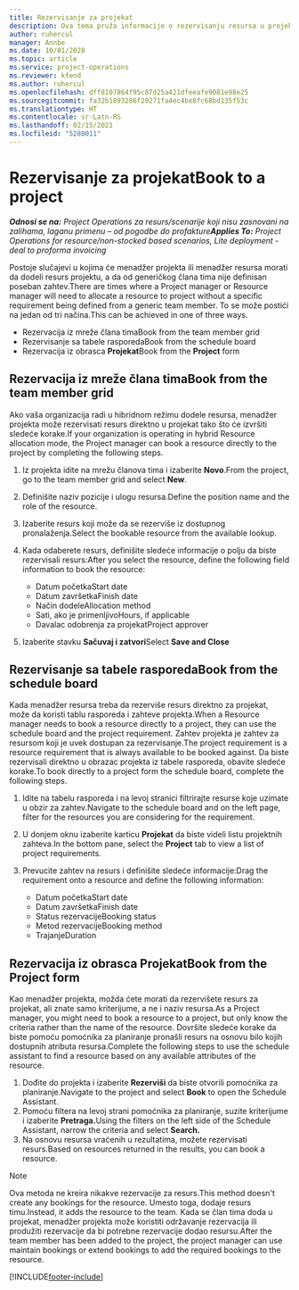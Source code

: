 ```yaml
---
title: Rezervisanje za projekat
description: Ova tema pruža informacije o rezervisanju resursa u projekat.
author: ruhercul
manager: Annbe
ms.date: 10/01/2020
ms.topic: article
ms.service: project-operations
ms.reviewer: kfend
ms.author: ruhercul
ms.openlocfilehash: dff8107864f95c87d25a421dfeeafe9081e98e25
ms.sourcegitcommit: fa32b1893286f20271fa4ec4be8fc68bd135f53c
ms.translationtype: HT
ms.contentlocale: sr-Latn-RS
ms.lasthandoff: 02/15/2021
ms.locfileid: "5280011"
---
```

# <a name="book-to-a-project"></a><span data-ttu-id="8c757-103">Rezervisanje za projekat</span><span class="sxs-lookup"><span data-stu-id="8c757-103">Book to a project</span></span>

<span data-ttu-id="8c757-104">_**Odnosi se na:** Project Operations za resurs/scenarije koji nisu zasnovani na zalihama, laganu primenu – od pogodbe do profakture_</span><span class="sxs-lookup"><span data-stu-id="8c757-104">_**Applies To:** Project Operations for resource/non-stocked based scenarios, Lite deployment - deal to proforma invoicing_</span></span>

<span data-ttu-id="8c757-105">Postoje slučajevi u kojima će menadžer projekta ili menadžer resursa morati da dodeli resurs projektu, a da od generičkog člana tima nije definisan poseban zahtev.</span><span class="sxs-lookup"><span data-stu-id="8c757-105">There are times where a Project manager or Resource manager will need to allocate a resource to project without a specific requirement being defined from a generic team member.</span></span> <span data-ttu-id="8c757-106">To se može postići na jedan od tri načina.</span><span class="sxs-lookup"><span data-stu-id="8c757-106">This can be achieved in one of three ways.</span></span>

- <span data-ttu-id="8c757-107">Rezervacija iz mreže člana tima</span><span class="sxs-lookup"><span data-stu-id="8c757-107">Book from the team member grid</span></span>
- <span data-ttu-id="8c757-108">Rezervisanje sa tabele rasporeda</span><span class="sxs-lookup"><span data-stu-id="8c757-108">Book from the schedule board</span></span>
- <span data-ttu-id="8c757-109">Rezervacija iz obrasca **Projekat**</span><span class="sxs-lookup"><span data-stu-id="8c757-109">Book from the **Project** form</span></span>

## <a name="book-from-the-team-member-grid"></a><span data-ttu-id="8c757-110">Rezervacija iz mreže člana tima</span><span class="sxs-lookup"><span data-stu-id="8c757-110">Book from the team member grid</span></span>

<span data-ttu-id="8c757-111">Ako vaša organizacija radi u hibridnom režimu dodele resursa, menadžer projekta može rezervisati resurs direktno u projekat tako što će izvršiti sledeće korake.</span><span class="sxs-lookup"><span data-stu-id="8c757-111">If your organization is operating in hybrid Resource allocation mode, the Project manager can book a resource directly to the project by completing the following steps.</span></span>

1. <span data-ttu-id="8c757-112">Iz projekta idite na mrežu članova tima i izaberite **Novo**.</span><span class="sxs-lookup"><span data-stu-id="8c757-112">From the project, go to the team member grid and select **New**.</span></span>
2. <span data-ttu-id="8c757-113">Definišite naziv pozicije i ulogu resursa.</span><span class="sxs-lookup"><span data-stu-id="8c757-113">Define the position name and the role of the resource.</span></span>
3. <span data-ttu-id="8c757-114">Izaberite resurs koji može da se rezerviše iz dostupnog pronalaženja.</span><span class="sxs-lookup"><span data-stu-id="8c757-114">Select the bookable resource from the available lookup.</span></span>
4. <span data-ttu-id="8c757-115">Kada odaberete resurs, definišite sledeće informacije o polju da biste rezervisali resurs:</span><span class="sxs-lookup"><span data-stu-id="8c757-115">After you select the resource, define the following field information to book the resource:</span></span>

    - <span data-ttu-id="8c757-116">Datum početka</span><span class="sxs-lookup"><span data-stu-id="8c757-116">Start date</span></span>
    - <span data-ttu-id="8c757-117">Datum završetka</span><span class="sxs-lookup"><span data-stu-id="8c757-117">Finish date</span></span>
    - <span data-ttu-id="8c757-118">Način dodele</span><span class="sxs-lookup"><span data-stu-id="8c757-118">Allocation method</span></span>
    - <span data-ttu-id="8c757-119">Sati, ako je primenljivo</span><span class="sxs-lookup"><span data-stu-id="8c757-119">Hours, if applicable</span></span>
    - <span data-ttu-id="8c757-120">Davalac odobrenja za projekat</span><span class="sxs-lookup"><span data-stu-id="8c757-120">Project approver</span></span>

6. <span data-ttu-id="8c757-121">Izaberite stavku **Sačuvaj i zatvori**</span><span class="sxs-lookup"><span data-stu-id="8c757-121">Select **Save and Close**</span></span>

## <a name="book-from-the-schedule-board"></a><span data-ttu-id="8c757-122">Rezervisanje sa tabele rasporeda</span><span class="sxs-lookup"><span data-stu-id="8c757-122">Book from the schedule board</span></span>

<span data-ttu-id="8c757-123">Kada menadžer resursa treba da rezerviše resurs direktno za projekat, može da koristi tablu rasporeda i zahteve projekta.</span><span class="sxs-lookup"><span data-stu-id="8c757-123">When a Resource manager needs to book a resource directly to a project, they can use the schedule board and the project requirement.</span></span> <span data-ttu-id="8c757-124">Zahtev projekta je zahtev za resursom koji je uvek dostupan za rezervisanje.</span><span class="sxs-lookup"><span data-stu-id="8c757-124">The project requirement is a resource requirement that is always available to be booked against.</span></span> <span data-ttu-id="8c757-125">Da biste rezervisali direktno u obrazac projekta iz tabele rasporeda, obavite sledeće korake.</span><span class="sxs-lookup"><span data-stu-id="8c757-125">To book directly to a project form the schedule board, complete the following steps.</span></span>

1. <span data-ttu-id="8c757-126">Idite na tabelu rasporeda i na levoj stranici filtrirajte resurse koje uzimate u obzir za zahtev.</span><span class="sxs-lookup"><span data-stu-id="8c757-126">Navigate to the schedule board and on the left page, filter for the resources you are considering for the requirement.</span></span>
2. <span data-ttu-id="8c757-127">U donjem oknu izaberite karticu **Projekat** da biste videli listu projektnih zahteva.</span><span class="sxs-lookup"><span data-stu-id="8c757-127">In the bottom pane, select the **Project** tab to view a list of project requirements.</span></span>
3. <span data-ttu-id="8c757-128">Prevucite zahtev na resurs i definišite sledeće informacije:</span><span class="sxs-lookup"><span data-stu-id="8c757-128">Drag the requirement onto a resource and define the following information:</span></span>

    - <span data-ttu-id="8c757-129">Datum početka</span><span class="sxs-lookup"><span data-stu-id="8c757-129">Start date</span></span>
    - <span data-ttu-id="8c757-130">Datum završetka</span><span class="sxs-lookup"><span data-stu-id="8c757-130">Finish date</span></span>
    - <span data-ttu-id="8c757-131">Status rezervacije</span><span class="sxs-lookup"><span data-stu-id="8c757-131">Booking status</span></span>
    - <span data-ttu-id="8c757-132">Metod rezervacije</span><span class="sxs-lookup"><span data-stu-id="8c757-132">Booking method</span></span>
    - <span data-ttu-id="8c757-133">Trajanje</span><span class="sxs-lookup"><span data-stu-id="8c757-133">Duration</span></span>

## <a name="book-from-the-project-form"></a><span data-ttu-id="8c757-134">Rezervacija iz obrasca Projekat</span><span class="sxs-lookup"><span data-stu-id="8c757-134">Book from the Project form</span></span>

<span data-ttu-id="8c757-135">Kao menadžer projekta, možda ćete morati da rezervišete resurs za projekat, ali znate samo kriterijume, a ne i naziv resursa.</span><span class="sxs-lookup"><span data-stu-id="8c757-135">As a Project manager, you might need to book a resource to a project, but only know the criteria rather than the name of the resource.</span></span> <span data-ttu-id="8c757-136">Dovršite sledeće korake da biste pomoću pomoćnika za planiranje pronašli resurs na osnovu bilo kojih dostupnih atributa resursa.</span><span class="sxs-lookup"><span data-stu-id="8c757-136">Complete the following steps to use the schedule assistant to find a resource based on any available attributes of the resource.</span></span> 

1. <span data-ttu-id="8c757-137">Dođite do projekta i izaberite **Rezerviši** da biste otvorili pomoćnika za planiranje.</span><span class="sxs-lookup"><span data-stu-id="8c757-137">Navigate to the project and select **Book** to open the Schedule Assistant.</span></span>
2. <span data-ttu-id="8c757-138">Pomoću filtera na levoj strani pomoćnika za planiranje, suzite kriterijume i izaberite **Pretraga.**</span><span class="sxs-lookup"><span data-stu-id="8c757-138">Using the filters on the left side of the Schedule Assistant, narrow the criteria and select **Search.**</span></span>
3. <span data-ttu-id="8c757-139">Na osnovu resursa vraćenih u rezultatima, možete rezervisati resurs.</span><span class="sxs-lookup"><span data-stu-id="8c757-139">Based on resources returned in the results, you can book a resource.</span></span>

> [!NOTE]
> <span data-ttu-id="8c757-140">Ova metoda ne kreira nikakve rezervacije za resurs.</span><span class="sxs-lookup"><span data-stu-id="8c757-140">This method doesn't create any bookings for the resource.</span></span> <span data-ttu-id="8c757-141">Umesto toga, dodaje resurs timu.</span><span class="sxs-lookup"><span data-stu-id="8c757-141">Instead, it adds the resource to the team.</span></span> <span data-ttu-id="8c757-142">Kada se član tima doda u projekat, menadžer projekta može koristiti održavanje rezervacija ili produžiti rezervacije da bi potrebne rezervacije dodao resursu.</span><span class="sxs-lookup"><span data-stu-id="8c757-142">After the team member has been added to the project, the project manager can use maintain bookings or extend bookings to add the required bookings to the resource.</span></span>


[!INCLUDE[footer-include](../includes/footer-banner.md)]